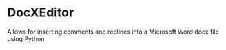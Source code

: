 # DocXEditor
Allows for inserting comments and redlines into a Microsoft Word docx file using Python
